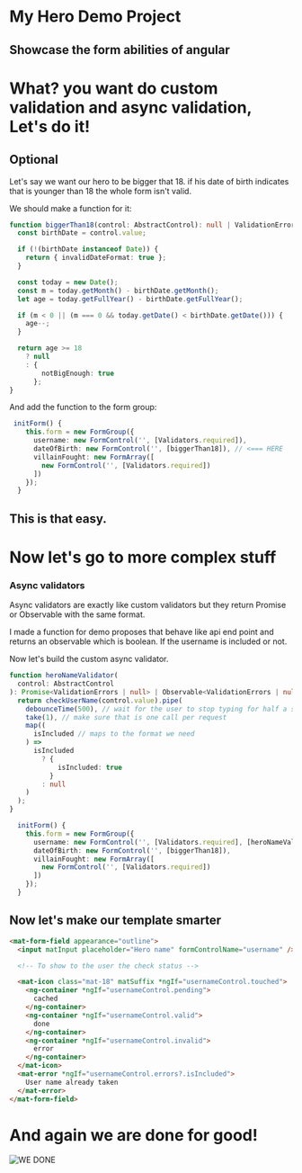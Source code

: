 # My Hero Demo Project

## Showcase the form abilities of angular

# What? you want do custom validation and async validation, Let's do it!

## Optional

Let's say we want our hero to be bigger that 18.
if his date of birth indicates that is younger than 18 the whole form isn't valid.

We should make a function for it:

```typescript
function biggerThan18(control: AbstractControl): null | ValidationErrors {
  const birthDate = control.value;

  if (!(birthDate instanceof Date)) {
    return { invalidDateFormat: true };
  }

  const today = new Date();
  const m = today.getMonth() - birthDate.getMonth();
  let age = today.getFullYear() - birthDate.getFullYear();

  if (m < 0 || (m === 0 && today.getDate() < birthDate.getDate())) {
    age--;
  }

  return age >= 18
    ? null
    : {
        notBigEnough: true
      };
}
```

And add the function to the form group:

```typescript
 initForm() {
    this.form = new FormGroup({
      username: new FormControl('', [Validators.required]),
      dateOfBirth: new FormControl('', [biggerThan18]), // <=== HERE
      villainFought: new FormArray([
        new FormControl('', [Validators.required])
      ])
    });
  }
```

## This is that easy.

# Now let's go to more complex stuff

### Async validators

Async validators are exactly like custom validators but they return Promise or Observable with the same format.

I made a function for demo proposes that behave like api end point and returns an observable which is boolean.
If the username is included or not.

Now let's build the custom async validator.

```typescript
function heroNameValidator(
  control: AbstractControl
): Promise<ValidationErrors | null> | Observable<ValidationErrors | null> {
  return checkUserName(control.value).pipe(
    debounceTime(500), // wait for the user to stop typing for half a second
    take(1), // make sure that is one call per request
    map((
      isIncluded // maps to the format we need
    ) =>
      isIncluded
        ? {
            isIncluded: true
          }
        : null
    )
  );
}
```

```typescript
  initForm() {
    this.form = new FormGroup({
      username: new FormControl('', [Validators.required], [heroNameValidator]), // <== the third argument is a async validators array
      dateOfBirth: new FormControl('', [biggerThan18]),
      villainFought: new FormArray([
        new FormControl('', [Validators.required])
      ])
    });
  }

```

## Now let's make our template smarter

```html
<mat-form-field appearance="outline">
  <input matInput placeholder="Hero name" formControlName="username" />

  <!-- To show to the user the check status -->

  <mat-icon class="mat-18" matSuffix *ngIf="usernameControl.touched">
    <ng-container *ngIf="usernameControl.pending">
      cached
    </ng-container>
    <ng-container *ngIf="usernameControl.valid">
      done
    </ng-container>
    <ng-container *ngIf="usernameControl.invalid">
      error
    </ng-container>
  </mat-icon>
  <mat-error *ngIf="usernameControl.errors?.isIncluded">
    User name already taken
  </mat-error>
</mat-form-field>
```

# And again we are done for good!

![WE DONE](https://media.giphy.com/media/U6pavBhRsbNbPzrwWg/giphy.gif)
